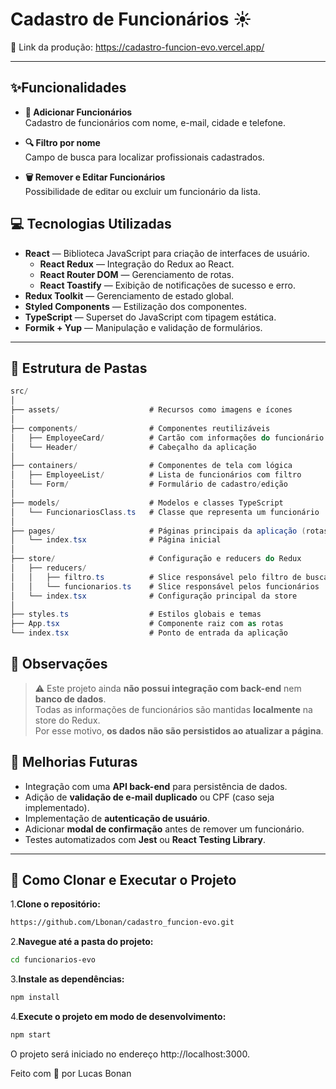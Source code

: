 # Cadastro de Funcionários ☀️

🔗 Link da produção: https://cadastro-funcion-evo.vercel.app/
<hr>

## ✨Funcionalidades
- **📝 Adicionar Funcionários**  
  Cadastro de funcionários com nome, e-mail, cidade e telefone.

- **🔍 Filtro por nome**  
  Campo de busca para localizar profissionais cadastrados.

- **🗑️ Remover e Editar Funcionários**  
  Possibilidade de editar ou excluir um funcionário da lista.

## 💻 Tecnologias Utilizadas

- **React** — Biblioteca JavaScript para criação de interfaces de usuário.
  - **React Redux** — Integração do Redux ao React.
  - **React Router DOM** — Gerenciamento de rotas.
  - **React Toastify** — Exibição de notificações de sucesso e erro.
- **Redux Toolkit** — Gerenciamento de estado global.
- **Styled Components** — Estilização dos componentes.
- **TypeScript** — Superset do JavaScript com tipagem estática.
- **Formik + Yup** — Manipulação e validação de formulários.
<hr>

## 📁 Estrutura de Pastas

````csharp
src/
│
├── assets/                    # Recursos como imagens e ícones
│
├── components/                # Componentes reutilizáveis
│   ├── EmployeeCard/          # Cartão com informações do funcionário
│   └── Header/                # Cabeçalho da aplicação
│
├── containers/                # Componentes de tela com lógica
│   ├── EmployeeList/          # Lista de funcionários com filtro
│   └── Form/                  # Formulário de cadastro/edição
│
├── models/                    # Modelos e classes TypeScript
│   └── FuncionariosClass.ts   # Classe que representa um funcionário
│
├── pages/                     # Páginas principais da aplicação (rotas)
│   └── index.tsx              # Página inicial
│
├── store/                     # Configuração e reducers do Redux
│   ├── reducers/
│   │   ├── filtro.ts          # Slice responsável pelo filtro de busca
│   │   └── funcionarios.ts    # Slice responsável pelos funcionários
│   └── index.tsx              # Configuração principal da store
│
├── styles.ts                  # Estilos globais e temas
├── App.tsx                    # Componente raiz com as rotas
└── index.tsx                  # Ponto de entrada da aplicação


`````





## 📌 Observações

> ⚠️ Este projeto ainda **não possui integração com back-end** nem **banco de dados**.  
> Todas as informações de funcionários são mantidas **localmente** na store do Redux.  
> Por esse motivo, **os dados não são persistidos ao atualizar a página**.



## 🚀 Melhorias Futuras

- Integração com uma **API back-end** para persistência de dados.
- Adição de **validação de e-mail duplicado** ou CPF (caso seja implementado).
- Implementação de **autenticação de usuário**.
- Adicionar **modal de confirmação** antes de remover um funcionário.
- Testes automatizados com **Jest** ou **React Testing Library**.


<hr>

## 🚀 Como Clonar e Executar o Projeto

1.**Clone o repositório:**
```bash
https://github.com/Lbonan/cadastro_funcion-evo.git
```
2.**Navegue até a pasta do projeto:**
```bash
cd funcionarios-evo
```
3.**Instale as dependências:**
```bash
npm install
```
4.**Execute o projeto em modo de desenvolvimento:**
```bash
npm start
```
O projeto será iniciado no endereço http://localhost:3000.



Feito com 💙 por Lucas Bonan
